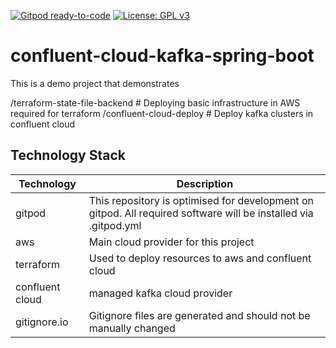 [![Gitpod ready-to-code](https://img.shields.io/badge/Gitpod-ready--to--code-blue?logo=gitpod)](https://gitpod.io/#https://github.com/sougat818/confluent-cloud-kafka-spring-boot)
[![License: GPL v3](https://img.shields.io/badge/License-GPLv3-blue.svg)](https://www.gnu.org/licenses/gpl-3.0)

# confluent-cloud-kafka-spring-boot
This is a demo project that demonstrates 

/terraform-state-file-backend   # Deploying basic infrastructure in AWS required for terraform
/confluent-cloud-deploy         # Deploy kafka clusters in confluent cloud

## Technology Stack

| Technology | Description |
| ------ | ----------- |
| gitpod   | This repository is optimised for development on gitpod. All required software will be installed via .gitpod.yml |
| aws   | Main cloud provider for this project |
| terraform   | Used to deploy resources to aws and confluent cloud |
| confluent cloud | managed kafka cloud provider |
| gitignore.io | Gitignore files are generated and should not be manually changed